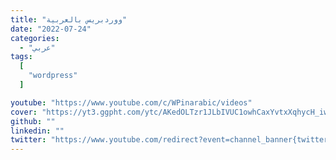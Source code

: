 ```yaml
---
title: "ووردبريس بالعربية"
date: "2022-07-24"
categories:
  - "عربي"
tags:
  [
    "wordpress"
  ]

youtube: "https://www.youtube.com/c/WPinarabic/videos"
cover: "https://yt3.ggpht.com/ytc/AKedOLTzr1JLbIVUC1owhCaxYvtxXqhycH_iwInSsukOzA=s176-c-k-c0x00ffffff-no-rj"
github: ""
linkedin: ""
twitter: "https://www.youtube.com/redirect?event=channel_banner{twitter}redir_token=QUFFLUhqbDlxb2VQQ2Z3Z2wza2NXWmZod3dQMTc3cUhGQXxBQ3Jtc0trMzNSbTlqRUtOYVJUcnFGdnNsZGpxMjVwZXQ5czlSZ2xmdHFuRU5sSnVRcFhHdnVtdlZDNHBoMnlLdjBCbmRVUlpsVUVhZmU3R3dVNUpTLWdYNmVhTkIyNXN3cklwcGdEX0lKbzYwTm9aaXFJQ3dnWQ{twitter}q=https%3A%2F%2Ftwitter.com%2Fwpardotnet"
---
```




